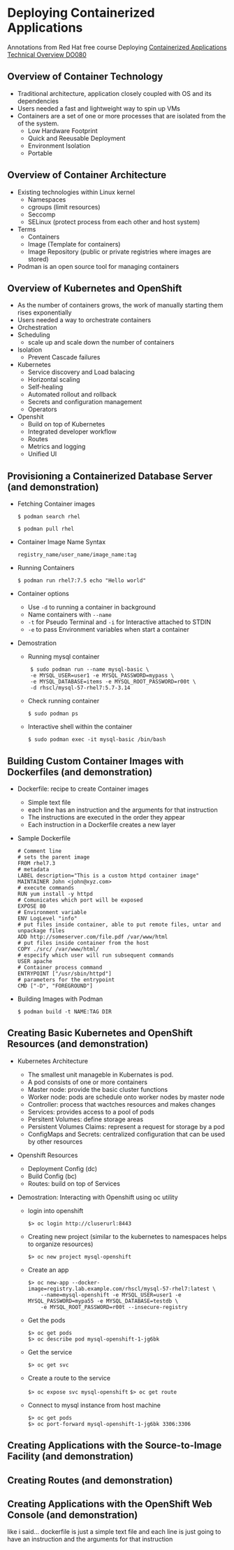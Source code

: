 # Deploying Containerized Applications

Annotations from Red Hat free course Deploying [Containerized Applications Technical Overview DO080](https://www.redhat.com/rhtapps/promo-do080)

## Overview of Container Technology

- Traditional architecture, application closely coupled with OS and its dependencies
- Users needed a fast and lightweight way to spin up VMs
- Containers are a set of one or more processes that are isolated from the of the system.
    - Low Hardware Footprint
    - Quick and Reeusable Deployment
    - Environment Isolation
    - Portable

## Overview of Container Architecture

- Existing technologies within Linux kernel
    - Namespaces
    - cgroups (limit resources)
    - Seccomp
    - SELinux (protect process from each other and host system)
- Terms
    - Containers
    - Image (Template for containers)
    - Image Repository (public or private registries where images are stored)
- Podman is an open source tool for managing containers

## Overview of Kubernetes and OpenShift

- As the number of containers grows, the work of manually starting them rises exponentially
- Users needed a way to orchestrate containers
- Orchestration
- Scheduling
    - scale up and scale down the number of containers
- Isolation
    - Prevent Cascade failures
- Kubernetes
    - Service discovery and Load balacing
    - Horizontal scaling
    - Self-healing
    - Automated rollout and rollback
    - Secrets and configuration management
    - Operators
- Openshit
    - Build on top of Kubernetes
    - Integrated developer workflow
    - Routes
    - Metrics and logging
    - Unified UI

## Provisioning a Containerized Database Server (and demonstration)

 - Fetching Container images
    
    ```$ podman search rhel```
    
    ```$ podman pull rhel```

- Container Image Name Syntax

    `registry_name/user_name/image_name:tag`

- Running Containers

    `$ podman run rhel7:7.5 echo "Hello world"`

- Container options
    - Use `-d` to running a container in background
    - Name containers with `--name`
    - `-t` for Pseudo Terminal and `-i` for Interactive attached to STDIN
    - `-e` to pass Environment variables when start a container

- Demostration
    - Running mysql container

    ```
        $ sudo podman run --name mysql-basic \
        -e MYSQL_USER=user1 -e MYSQL_PASSWORD=mypass \
        -e MYSQL_DATABASE=items -e MYSQL_ROOT_PASSWORD=r00t \
        -d rhscl/mysql-57-rhel7:5.7-3.14
    ```

    - Check running container

        `$ sudo podman ps`

    - Interactive shell within the container

        `$ sudo podman exec -it mysql-basic /bin/bash`


## Building Custom Container Images with Dockerfiles (and demonstration)

 - Dockerfile: recipe to create Container images
    - Simple text file
    - each line has an instruction and the arguments for that instruction
    - The instructions are executed in the order they appear
    - Each instruction in a Dockerfile creates a new layer

- Sample Dockerfile

    ```
    # Comment line
    # sets the parent image
    FROM rhel7.3
    # metadata
    LABEL description="This is a custom httpd container image"
    MAINTAINER John <john@xyz.com>
    # execute commands
    RUN yum install -y httpd
    # Comunicates which port will be exposed
    EXPOSE 80
    # Environment variable
    ENV LogLevel "info"
    # put files inside container, able to put remote files, untar and unpackage files
    ADD http://someserver.com/file.pdf /var/www/html
    # put files inside container from the host
    COPY ./src/ /var/www/html/
    # especify which user will run subsequent commands
    USER apache
    # Container process command
    ENTRYPOINT ["/usr/sbin/httpd"]
    # parameters for the entrypoint
    CMD ["-D", "FOREGROUND"]
    ```

- Building Images with Podman

    `$ podman build -t NAME:TAG DIR`

## Creating Basic Kubernetes and OpenShift Resources (and demonstration)

- Kubernetes Architecture
    - The smallest unit manageble in Kubernates is pod.
    - A pod consists of one or more containers
    - Master node: provide the basic cluster functions
    - Worker node: pods are schedule onto worker nodes by master node
    - Controller: process that wactches resources and makes changes
    - Services: provides access to a pool of pods
    - Persitent Volumes: define storage areas
    - Persistent Volumes Claims: represent a request for storage by a pod
    - ConfigMaps and Secrets: centralized configuration that can be used by other resources

- Openshift Resources
    - Deployment Config (dc)
    - Build Config (bc)
    - Routes: build on top of Services

- Demostration: Interacting with Openshift using oc utility

    - login into openshift

        `$> oc login http://cluserurl:8443`

    - Creating new project (similar to the kubernetes to namespaces helps to organize resources)

        `$> oc new project mysql-openshift`

    - Create an app

        ```
        $> oc new-app --docker-image=registry.lab.example.com/rhscl/mysql-57-rhel7:latest \
            --name=mysql-openshift -e MYSQL_USER=user1 -e MYSQL_PASSWORD=mypa55 -e MYSQL_DATABASE=testdb \
            -e MYSQL_ROOT_PASSWORD=r00t --insecure-registry
        ```

    - Get the pods

        ```
        $> oc get pods
        $> oc describe pod mysql-openshift-1-jg6bk
        ```

    - Get the service

        `$> oc get svc`

    - Create a route to the service

        `$> oc expose svc mysql-openshift`
        `$> oc get route`

    - Connect to mysql instance from host machine

        ```
        $> oc get pods
        $> oc port-forward mysql-openshift-1-jg6bk 3306:3306
        ```

## Creating Applications with the Source-to-Image Facility (and demonstration)
## Creating Routes (and demonstration)
## Creating Applications with the OpenShift Web Console (and demonstration)

like i said... dockerfile is just a simple text file and each line is just going to have an instruction and the arguments for that instruction